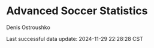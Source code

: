 # Advanced Soccer Statistics
Denis Ostroushko

<!-- gfm -->

Last successful data update: 2024-11-29 22:28:28 CST
